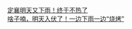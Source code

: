   
[定襄明天又下雨！终于不热了](http://www.dianyue.me/archives/854/nevi0w3t65o5fj7o/)  
[啥子喃，明天入伏了！一边下雨一边“烧烤”](http://www.dianyue.me/archives/618/bmnmbbadkp8k1qbs/)